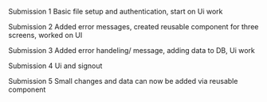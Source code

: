 Submission 1
Basic file setup and authentication, start on Ui work

Submission 2
Added error messages, created reusable component for three screens, worked on UI

Submission 3
Added error handeling/ message, adding data to DB, Ui work

Submission 4
Ui and signout

Submission 5
Small changes and data can now be added via reusable component
